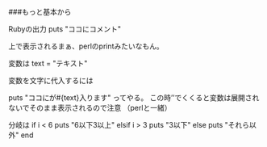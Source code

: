 ###もっと基本から

Rubyの出力
puts "ココにコメント"

上で表示されるまぁ、perlのprintみたいなもん。

変数は
text = "テキスト"

変数を文字に代入するには

puts "ココにが#{text}入ります"
ってやる。
この時’’でくくると変数は展開されないでそのまま表示されるので注意
（perlと一緒）




分岐は
if i < 6
  puts "6以下3以上"
elsif i > 3
  puts "3以下"
else
  puts "それら以外"
end

